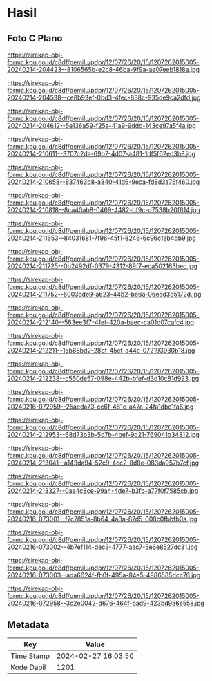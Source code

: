 # Hasil

## Foto C Plano

https://sirekap-obj-formc.kpu.go.id/c8df/pemilu/pdpr/12/07/26/20/15/1207262015005-20240214-204423--8106565b-e2c8-46ba-9f9a-ae07eeb1818a.jpg

https://sirekap-obj-formc.kpu.go.id/c8df/pemilu/pdpr/12/07/26/20/15/1207262015005-20240214-204538--ce8b93ef-0bd3-4fec-838c-935de9ca2dfd.jpg

https://sirekap-obj-formc.kpu.go.id/c8df/pemilu/pdpr/12/07/26/20/15/1207262015005-20240214-204612--5e136a59-f25a-41a9-9ddd-143ce97a5f4a.jpg

https://sirekap-obj-formc.kpu.go.id/c8df/pemilu/pdpr/12/07/26/20/15/1207262015005-20240214-210611--3707c2da-69b7-4d07-a481-1df5f62ed3b8.jpg

https://sirekap-obj-formc.kpu.go.id/c8df/pemilu/pdpr/12/07/26/20/15/1207262015005-20240214-210658--837463b8-a840-41d6-9eca-fd8d3a76f460.jpg

https://sirekap-obj-formc.kpu.go.id/c8df/pemilu/pdpr/12/07/26/20/15/1207262015005-20240214-210818--8ca40ab8-0469-4482-bf9c-d7538b20f614.jpg

https://sirekap-obj-formc.kpu.go.id/c8df/pemilu/pdpr/12/07/26/20/15/1207262015005-20240214-211653--84031681-7f96-45f1-8246-6c96c1eb4db9.jpg

https://sirekap-obj-formc.kpu.go.id/c8df/pemilu/pdpr/12/07/26/20/15/1207262015005-20240214-211725--0b2492df-0379-4312-89f7-eca502163bec.jpg

https://sirekap-obj-formc.kpu.go.id/c8df/pemilu/pdpr/12/07/26/20/15/1207262015005-20240214-211752--5003cde9-a623-44b2-be6a-06ead3d5172d.jpg

https://sirekap-obj-formc.kpu.go.id/c8df/pemilu/pdpr/12/07/26/20/15/1207262015005-20240214-212140--563ee3f7-41ef-420a-baec-ca01d07cafc4.jpg

https://sirekap-obj-formc.kpu.go.id/c8df/pemilu/pdpr/12/07/26/20/15/1207262015005-20240214-212211--15b68bd2-28bf-45cf-a44c-072193930b18.jpg

https://sirekap-obj-formc.kpu.go.id/c8df/pemilu/pdpr/12/07/26/20/15/1207262015005-20240214-212238--c560de57-098e-442b-bfef-d3d10c81d993.jpg

https://sirekap-obj-formc.kpu.go.id/c8df/pemilu/pdpr/12/07/26/20/15/1207262015005-20240216-072959--25aeda73-cc6f-481e-a47a-24fa1dbe1fa6.jpg

https://sirekap-obj-formc.kpu.go.id/c8df/pemilu/pdpr/12/07/26/20/15/1207262015005-20240214-212953--68d73b3b-5d7b-4bef-9d21-769041b34812.jpg

https://sirekap-obj-formc.kpu.go.id/c8df/pemilu/pdpr/12/07/26/20/15/1207262015005-20240214-213041--a143da94-52c9-4cc2-8d8e-083da957b7cf.jpg

https://sirekap-obj-formc.kpu.go.id/c8df/pemilu/pdpr/12/07/26/20/15/1207262015005-20240214-213327--0ae4c8ce-99a4-4de7-b3fb-a77f0f7585cb.jpg

https://sirekap-obj-formc.kpu.go.id/c8df/pemilu/pdpr/12/07/26/20/15/1207262015005-20240216-073001--f7c7851a-8b64-4a3a-87d5-008c0fbbfb0a.jpg

https://sirekap-obj-formc.kpu.go.id/c8df/pemilu/pdpr/12/07/26/20/15/1207262015005-20240216-073002--4b7ef114-dec3-4777-aac7-5e6e8527dc31.jpg

https://sirekap-obj-formc.kpu.go.id/c8df/pemilu/pdpr/12/07/26/20/15/1207262015005-20240216-073003--ada6624f-fb0f-495a-84e5-4986585dcc76.jpg

https://sirekap-obj-formc.kpu.go.id/c8df/pemilu/pdpr/12/07/26/20/15/1207262015005-20240216-072958--3c2e0042-d676-464f-bad9-423bd956e558.jpg


## Metadata

| Key        | Value               |
| ---------- | ------------------- |
| Time Stamp | 2024-02-27 16:03:50 |
| Kode Dapil | 1201                |



